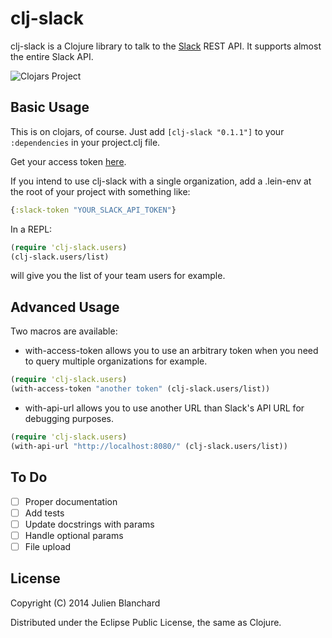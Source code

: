 # clj-slack

clj-slack is a Clojure library to talk to the [Slack](http://slack.com) REST API. It supports almost the entire Slack API.

![Clojars Project](http://clojars.org/org.julienxx/clj-slack/latest-version.svg)

## Basic Usage

This is on clojars, of course. Just add ```[clj-slack "0.1.1"]``` to your ```:dependencies``` in your project.clj file.

Get your access token [here](https://api.slack.com/web).

If you intend to use clj-slack with a single organization, add a .lein-env at the root of your project with something like:

```clojure
{:slack-token "YOUR_SLACK_API_TOKEN"}
```

In a REPL:
```clojure
(require 'clj-slack.users)
(clj-slack.users/list)
```
will give you the list of your team users for example.

## Advanced Usage

Two macros are available:

* with-access-token allows you to use an arbitrary token when you need to query multiple organizations for example.
```clojure
(require 'clj-slack.users)
(with-access-token "another token" (clj-slack.users/list))
```

* with-api-url allows you to use another URL than Slack's API URL for debugging purposes.
```clojure
(require 'clj-slack.users)
(with-api-url "http://localhost:8080/" (clj-slack.users/list))
```

## To Do
- [ ] Proper documentation
- [ ] Add tests
- [ ] Update docstrings with params
- [ ] Handle optional params
- [ ] File upload

## License

Copyright (C) 2014 Julien Blanchard

Distributed under the Eclipse Public License, the same as Clojure.
